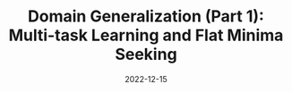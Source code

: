 ---
title: "Domain Generalization (Part 1): Multi-task Learning and Flat Minima Seeking"
date: 2022-12-15
categories: 
  - Tutorials
tags: 
  - deep learning
  - domain generalization
header: 
  image: "/assets/images/rome.jpg"
---